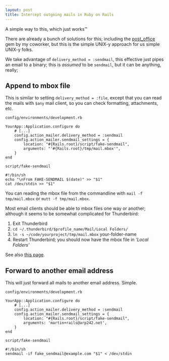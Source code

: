 ```yaml
---
layout: post
title: Intercept outgoing mails in Ruby on Rails
---
```


A simple way to this, which just works™


There are already a bunch of solutions for this; including the
[post\_office][po] gem by my coworker, but this is the simple UNIX-y approach
for us simple UNIX-y folks.

We take advantage of `delivery_method = :sendmail`, this effective just pipes an
email to a binary; this is *assumed* to be `sendmail`, but it can be anything,
really;


Append to mbox file
-------------------
This is similar to setting `delivery_method = :file`, except that you can read
the mails with `$any` mail client, so you can check formatting, attachments,
etc.

`config/environments/development.rb`

	YourApp::Application.configure do
		# [...]
		config.action_mailer.delivery_method = :sendmail
		config.action_mailer.sendmail_settings = {
			location: "#{Rails.root}/script/fake-sendmail",
			arguments: "'#{Rails.root}/tmp/mail.mbox'",
		}
	end

`script/fake-sendmail`

	#!/bin/sh
	echo "\nFrom FAKE-SENDMAIL $(date)" >> "$1"
	cat /dev/stdin >> "$1"


You can reading the mbox file from the commandline with `mail -f tmp/mail.mbox`
or `mutt -f tmp/mail.mbox`.

Most email clients should be able to mbox files one way or another; although it
seems to be somewhat complicated for Thunderbird:

1. Exit Thunderbird
2. `cd ~/.thunderbird/$profile_name/Mail/Local Folders/`
3. `ln -s ~/code/yourproject/tmp/mail.mbox` your-folder-name
4. Restart Thunderbird; you should now have the mbox file in *‘Local Folders’*

See also [this page](http://bahut.alma.ch/2010/01/open-mbox-file-in-thunderbird.html).


Forward to another email address
--------------------------------
This will just forward all mails to another email address. Simple.

`config/environments/development.rb`

	YourApp::Application.configure do
		# [...]
		config.action_mailer.delivery_method = :sendmail
		config.action_mailer.sendmail_settings = {
			location: "#{Rails.root}/script/fake-sendmail",
			arguments: 'martin+rails@arp242.net',
		}
	end

`script/fake-sendmail`

	#!/bin/sh
	sendmail -if fake_sendmail@example.com "$1" < /dev/stdin


[po]: https://github.com/bluerail/post_office
